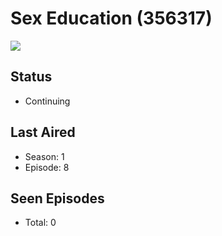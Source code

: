 # Sex Education (356317)

<img src="https://dg31sz3gwrwan.cloudfront.net/poster/356317/1331378-0-optimized.jpg" />

## Status
* Continuing
## Last Aired
* Season: 1
* Episode: 8
## Seen Episodes
* Total: 0
